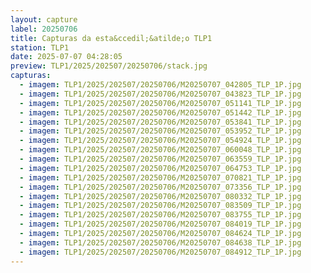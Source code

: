 ```yaml
---
layout: capture
label: 20250706
title: Capturas da esta&ccedil;&atilde;o TLP1
station: TLP1
date: 2025-07-07 04:28:05
preview: TLP1/2025/202507/20250706/stack.jpg
capturas:
  - imagem: TLP1/2025/202507/20250706/M20250707_042805_TLP_1P.jpg
  - imagem: TLP1/2025/202507/20250706/M20250707_043823_TLP_1P.jpg
  - imagem: TLP1/2025/202507/20250706/M20250707_051141_TLP_1P.jpg
  - imagem: TLP1/2025/202507/20250706/M20250707_051442_TLP_1P.jpg
  - imagem: TLP1/2025/202507/20250706/M20250707_053841_TLP_1P.jpg
  - imagem: TLP1/2025/202507/20250706/M20250707_053952_TLP_1P.jpg
  - imagem: TLP1/2025/202507/20250706/M20250707_054924_TLP_1P.jpg
  - imagem: TLP1/2025/202507/20250706/M20250707_060048_TLP_1P.jpg
  - imagem: TLP1/2025/202507/20250706/M20250707_063559_TLP_1P.jpg
  - imagem: TLP1/2025/202507/20250706/M20250707_064753_TLP_1P.jpg
  - imagem: TLP1/2025/202507/20250706/M20250707_070821_TLP_1P.jpg
  - imagem: TLP1/2025/202507/20250706/M20250707_073356_TLP_1P.jpg
  - imagem: TLP1/2025/202507/20250706/M20250707_080332_TLP_1P.jpg
  - imagem: TLP1/2025/202507/20250706/M20250707_083509_TLP_1P.jpg
  - imagem: TLP1/2025/202507/20250706/M20250707_083755_TLP_1P.jpg
  - imagem: TLP1/2025/202507/20250706/M20250707_084019_TLP_1P.jpg
  - imagem: TLP1/2025/202507/20250706/M20250707_084624_TLP_1P.jpg
  - imagem: TLP1/2025/202507/20250706/M20250707_084638_TLP_1P.jpg
  - imagem: TLP1/2025/202507/20250706/M20250707_084912_TLP_1P.jpg
---
```

